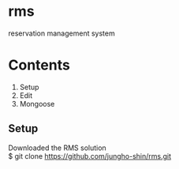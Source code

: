 # rms
reservation management system

# Contents
1. Setup
2. Edit
3. Mongoose

## Setup
Downloaded the RMS solution<br>
$ git clone https://github.com/jungho-shin/rms.git
